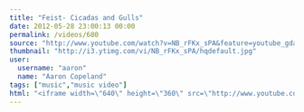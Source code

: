 ```yaml
---
title: "Feist- Cicadas and Gulls"
date: 2012-05-28 23:00:13 00:00
permalink: /videos/680
source: "http://www.youtube.com/watch?v=NB_rFKx_sPA&feature=youtube_gdata_player"
thumbnail: "http://i3.ytimg.com/vi/NB_rFKx_sPA/hqdefault.jpg"
user:
  username: "aaron"
  name: "Aaron Copeland"
tags: ["music","music video"]
html: "<iframe width=\"640\" height=\"360\" src=\"http://www.youtube.com/embed/NB_rFKx_sPA?wmode=transparent&fs=1&feature=oembed\" frameborder=\"0\" allowfullscreen></iframe>"
---
```



